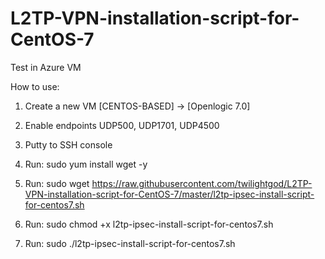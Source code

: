 L2TP-VPN-installation-script-for-CentOS-7
=========================================

Test in Azure VM 

How to use:

1. Create a new VM [CENTOS-BASED] -> [Openlogic 7.0]

2. Enable endpoints UDP500, UDP1701, UDP4500

3. Putty to SSH console
4. Run: sudo yum install wget -y
5. Run: sudo wget https://raw.githubusercontent.com/twilightgod/L2TP-VPN-installation-script-for-CentOS-7/master/l2tp-ipsec-install-script-for-centos7.sh
6. Run: sudo chmod +x l2tp-ipsec-install-script-for-centos7.sh
7. Run: sudo ./l2tp-ipsec-install-script-for-centos7.sh
